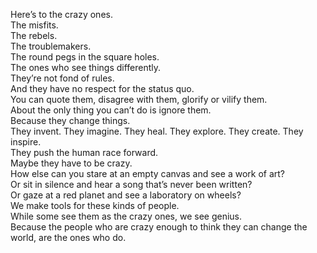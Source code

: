 Here’s to the crazy ones.  
The misfits.  
The rebels.  
The troublemakers.  
The round pegs in the square holes.  
The ones who see things differently.  
They’re not fond of rules.  
And they have no respect for the status quo.  
You can quote them, disagree with them, glorify or vilify them.  
About the only thing you can’t do is ignore them.  
Because they change things.  
They invent. They imagine. They heal. They explore. They create. They inspire.  
They push the human race forward.  
Maybe they have to be crazy.  
How else can you stare at an empty canvas and see a work of art?  
Or sit in silence and hear a song that’s never been written?  
Or gaze at a red planet and see a laboratory on wheels?  
We make tools for these kinds of people.  
While some see them as the crazy ones, we see genius.  
Because the people who are crazy enough to think they can change the world, are the ones who do.  
